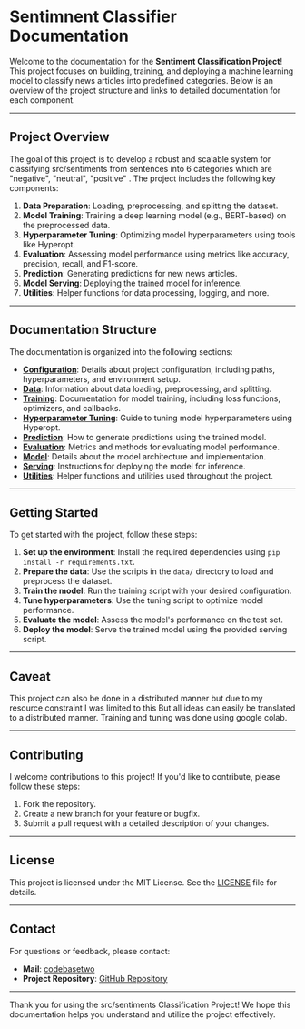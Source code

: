 # Sentimnent Classifier Documentation

Welcome to the documentation for the **Sentiment Classification Project**! This project focuses on building, training, and deploying a machine learning model to classify news articles into predefined categories. Below is an overview of the project structure and links to detailed documentation for each component.

---

## Project Overview

The goal of this project is to develop a robust and scalable system for classifying src/sentiments from sentences into 6 categories which are "negative", "neutral", "positive"  . The project includes the following key components:

1. **Data Preparation**: Loading, preprocessing, and splitting the dataset.
2. **Model Training**: Training a deep learning model (e.g., BERT-based) on the preprocessed data.
3. **Hyperparameter Tuning**: Optimizing model hyperparameters using tools like Hyperopt.
4. **Evaluation**: Assessing model performance using metrics like accuracy, precision, recall, and F1-score.
5. **Prediction**: Generating predictions for new news articles.
6. **Model Serving**: Deploying the trained model for inference.
7. **Utilities**: Helper functions for data processing, logging, and more.

---

## Documentation Structure

The documentation is organized into the following sections:

- **[Configuration](src/sentiments/config.md)**: Details about project configuration, including paths, hyperparameters, and environment setup.
- **[Data](src/sentiments/pro_data.md)**: Information about data loading, preprocessing, and splitting.
- **[Training](src/sentiments/train.md)**: Documentation for model training, including loss functions, optimizers, and callbacks.
- **[Hyperparameter Tuning](src/sentiments/tuner.md)**: Guide to tuning model hyperparameters using Hyperopt.
- **[Prediction](src/sentiments/predict.md)**: How to generate predictions using the trained model.
- **[Evaluation](src/sentiments/evaluate.md)**: Metrics and methods for evaluating model performance.
- **[Model](src/sentiments/model.md)**: Details about the model architecture and implementation.
- **[Serving](src/sentiments/server.md)**: Instructions for deploying the model for inference.
- **[Utilities](src/sentiments/utils.md)**: Helper functions and utilities used throughout the project.

---

## Getting Started

To get started with the project, follow these steps:

1. **Set up the environment**: Install the required dependencies using `pip install -r requirements.txt`.
2. **Prepare the data**: Use the scripts in the `data/` directory to load and preprocess the dataset.
3. **Train the model**: Run the training script with your desired configuration.
4. **Tune hyperparameters**: Use the tuning script to optimize model performance.
5. **Evaluate the model**: Assess the model's performance on the test set.
6. **Deploy the model**: Serve the trained model using the provided serving script.

---

## Caveat

This project can also be done in a distributed manner but due to my resource constraint I was limited to this But all ideas can easily be translated to a  distributed manner. Training and tuning was done using google colab.

---

## Contributing

I welcome contributions to this project! If you'd like to contribute, please follow these steps:

1. Fork the repository.
2. Create a new branch for your feature or bugfix.
3. Submit a pull request with a detailed description of your changes.

---

## License

This project is licensed under the MIT License. See the [LICENSE](https://github.com/codebasetwo/src/sentiments/LICENSE) file for details.

---

## Contact

For questions or feedback, please contact:

- **Mail**: [codebasetwo](mailto:codebasetwo@gmail.com)
- **Project Repository**: [GitHub Repository](https://github.com/codebasetwo/src/sentiments)

---

Thank you for using the src/sentiments Classification Project! We hope this documentation helps you understand and utilize the project effectively.
